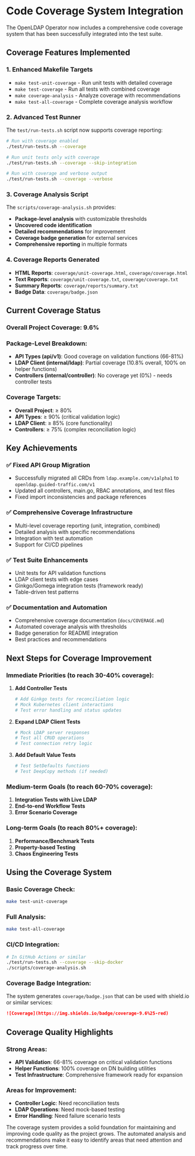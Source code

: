 # Code Coverage System Integration

The OpenLDAP Operator now includes a comprehensive code coverage system that has been successfully integrated into the test suite.

## Coverage Features Implemented

### 1. Enhanced Makefile Targets
- `make test-unit-coverage` - Run unit tests with detailed coverage
- `make test-coverage` - Run all tests with combined coverage
- `make coverage-analysis` - Analyze coverage with recommendations
- `make test-all-coverage` - Complete coverage analysis workflow

### 2. Advanced Test Runner
The `test/run-tests.sh` script now supports coverage reporting:
```bash
# Run with coverage enabled
./test/run-tests.sh --coverage

# Run unit tests only with coverage
./test/run-tests.sh --coverage --skip-integration

# Run with coverage and verbose output
./test/run-tests.sh --coverage --verbose
```

### 3. Coverage Analysis Script
The `scripts/coverage-analysis.sh` provides:
- **Package-level analysis** with customizable thresholds
- **Uncovered code identification**
- **Detailed recommendations** for improvement
- **Coverage badge generation** for external services
- **Comprehensive reporting** in multiple formats

### 4. Coverage Reports Generated
- **HTML Reports**: `coverage/unit-coverage.html`, `coverage/coverage.html`
- **Text Reports**: `coverage/unit-coverage.txt`, `coverage/coverage.txt`
- **Summary Reports**: `coverage/reports/summary.txt`
- **Badge Data**: `coverage/badge.json`

## Current Coverage Status

### Overall Project Coverage: 9.6%

### Package-Level Breakdown:
- **API Types (api/v1)**: Good coverage on validation functions (66-81%)
- **LDAP Client (internal/ldap)**: Partial coverage (10.8% overall, 100% on helper functions)
- **Controllers (internal/controller)**: No coverage yet (0%) - needs controller tests

### Coverage Targets:
- **Overall Project**: ≥ 80%
- **API Types**: ≥ 90% (critical validation logic)
- **LDAP Client**: ≥ 85% (core functionality)
- **Controllers**: ≥ 75% (complex reconciliation logic)

## Key Achievements

### ✅ Fixed API Group Migration
- Successfully migrated all CRDs from `ldap.example.com/v1alpha1` to `openldap.guided-traffic.com/v1`
- Updated all controllers, main.go, RBAC annotations, and test files
- Fixed import inconsistencies and package references

### ✅ Comprehensive Coverage Infrastructure
- Multi-level coverage reporting (unit, integration, combined)
- Detailed analysis with specific recommendations
- Integration with test automation
- Support for CI/CD pipelines

### ✅ Test Suite Enhancements
- Unit tests for API validation functions
- LDAP client tests with edge cases
- Ginkgo/Gomega integration tests (framework ready)
- Table-driven test patterns

### ✅ Documentation and Automation
- Comprehensive coverage documentation (`docs/COVERAGE.md`)
- Automated coverage analysis with thresholds
- Badge generation for README integration
- Best practices and recommendations

## Next Steps for Coverage Improvement

### Immediate Priorities (to reach 30-40% coverage):
1. **Add Controller Tests**
   ```bash
   # Add Ginkgo tests for reconciliation logic
   # Mock Kubernetes client interactions
   # Test error handling and status updates
   ```

2. **Expand LDAP Client Tests**
   ```bash
   # Mock LDAP server responses
   # Test all CRUD operations
   # Test connection retry logic
   ```

3. **Add Default Value Tests**
   ```bash
   # Test SetDefaults functions
   # Test DeepCopy methods (if needed)
   ```

### Medium-term Goals (to reach 60-70% coverage):
1. **Integration Tests with Live LDAP**
2. **End-to-end Workflow Tests**
3. **Error Scenario Coverage**

### Long-term Goals (to reach 80%+ coverage):
1. **Performance/Benchmark Tests**
2. **Property-based Testing**
3. **Chaos Engineering Tests**

## Using the Coverage System

### Basic Coverage Check:
```bash
make test-unit-coverage
```

### Full Analysis:
```bash
make test-all-coverage
```

### CI/CD Integration:
```bash
# In GitHub Actions or similar
./test/run-tests.sh --coverage --skip-docker
./scripts/coverage-analysis.sh
```

### Coverage Badge Integration:
The system generates `coverage/badge.json` that can be used with shield.io or similar services:
```markdown
![Coverage](https://img.shields.io/badge/coverage-9.6%25-red)
```

## Coverage Quality Highlights

### Strong Areas:
- **API Validation**: 66-81% coverage on critical validation functions
- **Helper Functions**: 100% coverage on DN building utilities
- **Test Infrastructure**: Comprehensive framework ready for expansion

### Areas for Improvement:
- **Controller Logic**: Need reconciliation tests
- **LDAP Operations**: Need mock-based testing
- **Error Handling**: Need failure scenario tests

The coverage system provides a solid foundation for maintaining and improving code quality as the project grows. The automated analysis and recommendations make it easy to identify areas that need attention and track progress over time.
